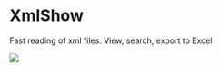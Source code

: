 # XmlShow
Fast reading of xml files. View, search, export to Excel

<img src='http://jobtools.ru/other/xmlshow.png'>
